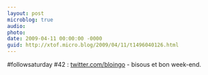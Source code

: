 ```yaml
---
layout: post
microblog: true
audio: 
photo: 
date: 2009-04-11 00:00:00 -0000
guid: http://xtof.micro.blog/2009/04/11/t1496040126.html
---
```

#followsaturday #42 : [twitter.com/bloingo](http://twitter.com/bloingo) - bisous et bon week-end.
